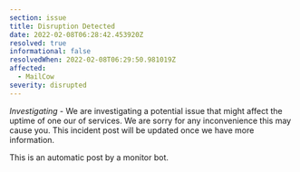 ```yaml
---
section: issue
title: Disruption Detected
date: 2022-02-08T06:28:42.453920Z
resolved: true
informational: false
resolvedWhen: 2022-02-08T06:29:50.981019Z
affected:
  - MailCow
severity: disrupted
---
```

*Investigating* - We are investigating a potential issue that might affect the uptime of one our of services. We are sorry for any inconvenience this may cause you. This incident post will be updated once we have more information.

This is an automatic post by a monitor bot.
        